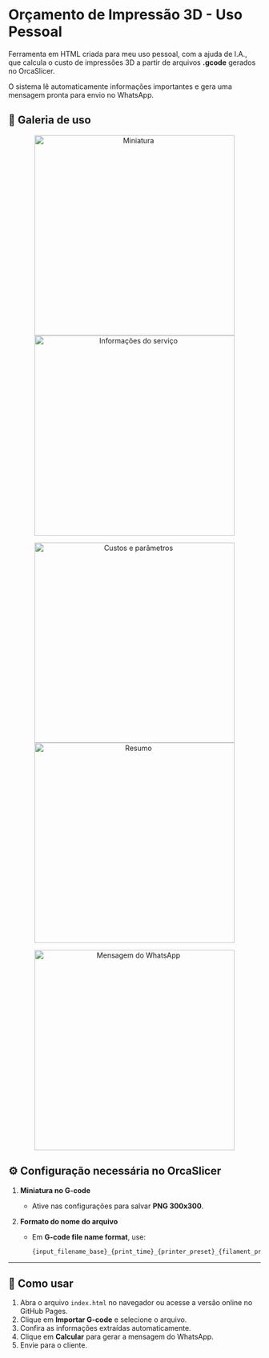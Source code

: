 # Orçamento de Impressão 3D - Uso Pessoal

Ferramenta em HTML criada para meu uso pessoal, com a ajuda de I.A., que calcula o custo de impressões 3D a partir de arquivos **.gcode** gerados no OrcaSlicer.

O sistema lê automaticamente informações importantes e gera uma mensagem pronta para envio no WhatsApp.

## 📸 Galeria de uso

<p align="center">
  <img src="Captura%20de%20Tela%202025-08-13%20às%2018.32.16.png" alt="Miniatura" width="400">
  <img src="Captura%20de%20Tela%202025-08-13%20às%2018.32.30.png" alt="Informações do serviço" width="400">
</p>

<p align="center">
  <img src="Captura%20de%20Tela%202025-08-13%20às%2018.32.38.png" alt="Custos e parâmetros" width="400">
  <img src="Captura%20de%20Tela%202025-08-13%20às%2018.32.45.png" alt="Resumo" width="400">
</p>

<p align="center">
  <img src="Captura%20de%20Tela%202025-08-13%20às%2018.33.00.png" alt="Mensagem do WhatsApp" width="400">
</p>

## ⚙️ Configuração necessária no OrcaSlicer

1. **Miniatura no G-code**
   - Ative nas configurações para salvar **PNG 300x300**.

2. **Formato do nome do arquivo**
   - Em **G-code file name format**, use:
     ```
     {input_filename_base}_{print_time}_{printer_preset}_{filament_preset[0]}_{filament_type[0]}.gcode
     ```

---

## 🚀 Como usar
1. Abra o arquivo `index.html` no navegador ou acesse a versão online no GitHub Pages.
2. Clique em **Importar G-code** e selecione o arquivo.
3. Confira as informações extraídas automaticamente.
4. Clique em **Calcular** para gerar a mensagem do WhatsApp.
5. Envie para o cliente.
